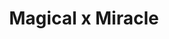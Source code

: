 --- 
title: "Magical x Miracle"
publishdate: "2019-3-26T16:48:46+02:00"
src: "https://365manga.net/manga/magical-x-miracle"
image: "https://data.365manga.net/images/thumbnails/24452-magical-x-miracle.jpg"
description: "From Tokyopop: Merleawe has left her hometown and moved to the capital city of Viegald to attend wizarding school. On her way to her first day of school, she bumps into a man who kidnaps her and takes her to the castle, where she is charged with an awesome task—impersonating the kingdom’s master wizard! Fearing war would break out if it was known the master wizard, Sylthfarn, was missing, Sylthfarn’s…"
---